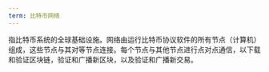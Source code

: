 ```yaml
---
term: 比特币网络
---
```

指比特币系统的全球基础设施。网络由运行比特币协议软件的所有节点（计算机）组成，这些节点与其对等节点连接。每个节点与其他节点进行点对点通信，以下载和验证区块链，验证和广播新区块，以及验证和广播新交易。